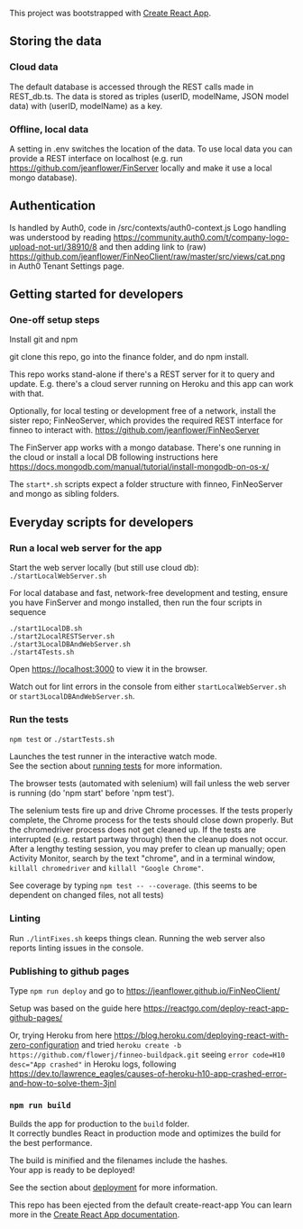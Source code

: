This project was bootstrapped with [Create React App](https://github.com/facebook/create-react-app).

## Storing the data
### Cloud data
The default database is accessed through the REST calls made in REST_db.ts.
The data is stored as triples (userID, modelName, JSON model data) with
(userID, modelName) as a key.

### Offline, local data
A setting in .env switches the location of the data.
To use local data you can provide a REST interface 
on localhost 
(e.g. run https://github.com/jeanflower/FinServer 
locally and make it use a local mongo database).

## Authentication
Is handled by Auth0, code in 
/src/contexts/auth0-context.js
Logo handling was understood by reading
https://community.auth0.com/t/company-logo-upload-not-url/38910/8
and then adding link to (raw)
https://github.com/jeanflower/FinNeoClient/raw/master/src/views/cat.png 
in Auth0 Tenant Settings page.

## Getting started for developers

### One-off setup steps
Install git and npm

git clone this repo, go into the finance folder, and do npm install.

This repo works stand-alone if there's a REST server
for it to query and update.  E.g. there's a cloud server 
running on Heroku and this app can work with that.

Optionally, for local testing or development free of a network,
install the sister repo; FinNeoServer, which provides the required
REST interface for finneo to interact with. 
https://github.com/jeanflower/FinNeoServer

The FinServer app works with a mongo database.
There's one running in the cloud or
install a local DB following instructions here
https://docs.mongodb.com/manual/tutorial/install-mongodb-on-os-x/

The `start*.sh` scripts expect a folder structure
with finneo, FinNeoServer and mongo as sibling folders.

## Everyday scripts for developers

### Run a local web server for the app
Start the web server locally (but still use cloud db):
`./startLocalWebServer.sh`

For local database and fast, network-free development
and testing, ensure you have FinServer and mongo
installed, then run the four scripts in sequence
```
./start1LocalDB.sh
./start2LocalRESTServer.sh
./start3LocalDBAndWebServer.sh
./start4Tests.sh
```

Open [https://localhost:3000](https://localhost:3000) to view it in the browser.

Watch out for lint errors in the console from either
`startLocalWebServer.sh` or `start3LocalDBAndWebServer.sh`.

### Run the tests
`npm test` or `./startTests.sh`

Launches the test runner in the interactive watch mode.<br>
See the section about [running tests](https://facebook.github.io/create-react-app/docs/running-tests) for more information.

The browser tests (automated with selenium) will fail unless the web server is running (do 'npm start' before 'npm test').

The selenium tests fire up and drive Chrome processes.  If the tests properly complete, the Chrome process for the tests should close down properly.  But the chromedriver process does not get cleaned up.  If the tests are interrupted (e.g. restart partway through) then the cleanup does not occur.  After a lengthy testing session, you may prefer to clean up manually; open Activity Monitor, search by the text "chrome", and in a terminal window, `killall chromedriver` and `killall "Google Chrome"`.

See coverage by typing `npm test -- --coverage`.
(this seems to be dependent on changed files, not all tests)

### Linting
Run `./lintFixes.sh` keeps things clean.
Running the web server also reports linting issues in the console.

### Publishing to github pages
Type
`npm run deploy`
and go to
https://jeanflower.github.io/FinNeoClient/

Setup was based on the guide here
https://reactgo.com/deploy-react-app-github-pages/

Or, trying Heroku from here
https://blog.heroku.com/deploying-react-with-zero-configuration
and tried
`heroku create -b https://github.com/flowerj/finneo-buildpack.git`
seeing `error code=H10 desc="App crashed"` in Heroku logs, following
https://dev.to/lawrence_eagles/causes-of-heroku-h10-app-crashed-error-and-how-to-solve-them-3jnl

### `npm run build`
Builds the app for production to the `build` folder.<br>
It correctly bundles React in production mode and optimizes the build for the best performance.

The build is minified and the filenames include the hashes.<br>
Your app is ready to be deployed!

See the section about [deployment](https://facebook.github.io/create-react-app/docs/deployment) for more information.

This repo has been ejected from the default create-react-app
You can learn more in the [Create React App documentation](https://facebook.github.io/create-react-app/docs/getting-started).

